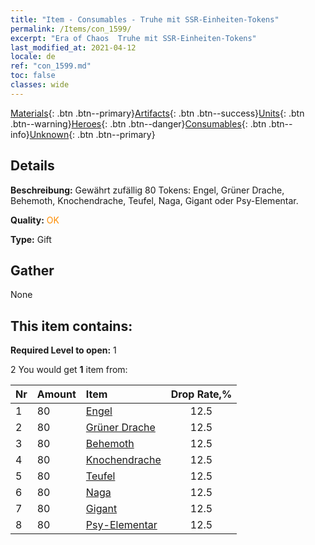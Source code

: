 ```yaml
---
title: "Item - Consumables - Truhe mit SSR-Einheiten-Tokens"
permalink: /Items/con_1599/
excerpt: "Era of Chaos  Truhe mit SSR-Einheiten-Tokens"
last_modified_at: 2021-04-12
locale: de
ref: "con_1599.md"
toc: false
classes: wide
---
```

 [Materials](/de/Items/){: .btn .btn--primary}[Artifacts](/de/Items/Artifacts/){: .btn .btn--success}[Units](/de/Items/Units/){: .btn .btn--warning}[Heroes](/de/Items/Heroes/){: .btn .btn--danger}[Consumables](/de/Items/Consumables/){: .btn .btn--info}[Unknown](/de/Items/Unknown/){: .btn .btn--primary}

## Details
 **Beschreibung:** Gewährt zufällig 80 Tokens: Engel, Grüner Drache, Behemoth, Knochendrache, Teufel, Naga, Gigant oder Psy-Elementar.

 **Quality:** <span style="color: #FF8C00">OK</span>

 **Type:** Gift

## Gather

  None

## This item contains:

 **Required Level to open:** 1

 2 You would get **1** item  from:

  | Nr | Amount |     Item    | Drop Rate,% |
  |:---|:-------|:------------|:---------:|
  | 1 | 80 | [Engel](/de/Items/unt_196/) | 12.5 | 
  | 2 | 80 | [Grüner Drache](/de/Items/unt_205/) | 12.5 | 
  | 3 | 80 | [Behemoth](/de/Items/unt_223/) | 12.5 | 
  | 4 | 80 | [Knochendrache](/de/Items/unt_214/) | 12.5 | 
  | 5 | 80 | [Teufel](/de/Items/unt_232/) | 12.5 | 
  | 6 | 80 | [Naga](/de/Items/unt_240/) | 12.5 | 
  | 7 | 80 | [Gigant](/de/Items/unt_241/) | 12.5 | 
  | 8 | 80 | [Psy-Elementar](/de/Items/unt_267/) | 12.5 | 
